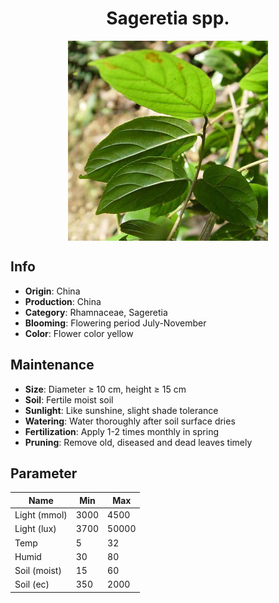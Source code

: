 <h1 align='center'>Sageretia spp.</h1>
<p align="center">
    <img 
        align='center'
        width='320'
        src="../images/sageretia spp.png" 
        alt='Sageretia spp.' />
</p>

## Info

 - **Origin**: China
 - **Production**: China
 - **Category**: Rhamnaceae, Sageretia
 - **Blooming**: Flowering period July-November
 - **Color**: Flower color yellow

## Maintenance

 - **Size**: Diameter ≥ 10 cm, height ≥ 15 cm
 - **Soil**: Fertile moist soil
 - **Sunlight**: Like sunshine, slight shade tolerance
 - **Watering**: Water thoroughly after soil surface dries
 - **Fertilization**: Apply 1-2 times monthly in spring
 - **Pruning**: Remove old, diseased and dead leaves timely

## Parameter

| Name         | Min  | Max   |
|--------------|------|-------|
| Light (mmol) | 3000 | 4500  |
| Light (lux)  | 3700 | 50000 |
| Temp         | 5    | 32    |
| Humid        | 30   | 80    |
| Soil (moist) | 15   | 60    |
| Soil (ec)    | 350  | 2000  |